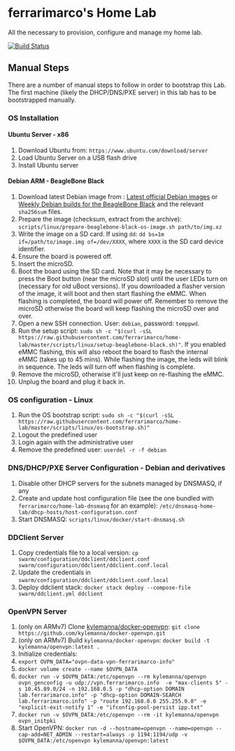 # ferrarimarco's Home Lab

All the necessary to provision, configure and manage my home lab.

[![Build Status](https://travis-ci.org/ferrarimarco/home-lab.svg?branch=master)](https://travis-ci.org/ferrarimarco/home-lab)

## Manual Steps

There are a number of manual steps to follow in order to bootstrap this Lab.
The first machine (likely the DHCP/DNS/PXE server) in this lab has to be bootstrapped manually.

### OS Installation

#### Ubuntu Server - x86

1. Download Ubuntu from: `https://www.ubuntu.com/download/server`
1. Load Ubuntu Server on a USB flash drive
1. Install Ubuntu server

#### Debian ARM - BeagleBone Black

1. Download latest Debian image from : [Latest official Debian images](http://beagleboard.org/latest-images) or [Weekly Debian builds for the BeagleBone Black](https://elinux.org/Beagleboard:BeagleBoneBlack_Debian#Debian_Releases) and the relevant `sha256sum` files.
1. Prepare the image (checksum, extract from the archive): `scripts/linux/prepare-beaglebone-black-os-image.sh path/to/img.xz`
1. Write the image on a SD card. If using `dd`: `dd bs=1m if=/path/to/image.img of=/dev/XXXX`, where `XXXX` is the SD card device identifier.
1. Ensure the board is powered off.
1. Insert the microSD.
1. Boot the board using the SD card. Note that it may be necessary to press the Boot button (near the microSD slot) until the user LEDs turn on (necessary for old uBoot versions).
   If you downloaded a flasher version of the image, it will boot and then start flashing the eMMC. When flashing is completed, the board will power off. Remember to remove the microSD
   otherwise the board will keep flashing the microSD over and over.
1. Open a new SSH connection. User: `debian`, password: `temppwd`.
1. Run the setup script: `sudo sh -c "$(curl -sSL https://raw.githubusercontent.com/ferrarimarco/home-lab/master/scripts/linux/setup-beaglebone-black.sh)"`. If you enabled eMMC flashing, this will also reboot the board to flash the internal eMMC (takes up to 45 mins). While flashing the image, the leds will blink in sequence. The leds will turn off when flashing is complete.
1. Remove the microSD, otherwise it'll just keep on re-flashing the eMMC.
1. Unplug the board and plug it back in.

### OS configuration - Linux

1. Run the OS bootstrap script: `sudo sh -c "$(curl -sSL https://raw.githubusercontent.com/ferrarimarco/home-lab/master/scripts/linux/os-bootstrap.sh)"`
1. Logout the predefined user
1. Login again with the administrative user
1. Remove the predefined user: `userdel -r -f debian`

### DNS/DHCP/PXE Server Configuration - Debian and derivatives

1. Disable other DHCP servers for the subnets managed by DNSMASQ, if any
1. Create and update host configuration file (see the one bundled with `ferrarimarco/home-lab-dnsmasq` for an example): `/etc/dnsmasq-home-lab/dhcp-hosts/host-configuration.conf`
1. Start DNSMASQ: `scripts/linux/docker/start-dnsmasq.sh`

### DDClient Server

1. Copy credentials file to a local version: `cp swarm/configuration/ddclient/ddclient.conf swarm/configuration/ddclient/ddclient.conf.local`
1. Update the credentials in `swarm/configuration/ddclient/ddclient.conf.local`
1. Deploy ddclient stack: `docker stack deploy --compose-file swarm/ddclient.yml ddclient`

### OpenVPN Server

1. (only on ARMv7) Clone [kylemanna/docker-openvpn](https://github.com/kylemanna/docker-openvpn.git): `git clone https://github.com/kylemanna/docker-openvpn.git`
1. (only on ARMv7) Build `kylemanna/docker-openvpn`: `docker build -t kylemanna/openvpn:latest .`
1. Initialize credentials:
  1. `export OVPN_DATA="ovpn-data-vpn-ferrarimarco-info"`
  1. `docker volume create --name $OVPN_DATA`
  1. `docker run -v $OVPN_DATA:/etc/openvpn --rm kylemanna/openvpn ovpn_genconfig -u udp://vpn.ferrarimarco.info  -e "max-clients 5" -s 10.45.89.0/24 -n 192.168.0.5 -p "dhcp-option DOMAIN lab.ferrarimarco.info" -p "dhcp-option DOMAIN-SEARCH lab.ferrarimarco.info" -p "route 192.168.0.0 255.255.0.0" -e "explicit-exit-notify 1" -e "ifconfig-pool-persist ipp.txt"`
  1. `docker run -v $OVPN_DATA:/etc/openvpn --rm -it kylemanna/openvpn ovpn_initpki`
1. Start OpenVPN: `docker run -d --hostname=openvpn --name=openvpn --cap-add=NET_ADMIN --restart=always -p 1194:1194/udp -v $OVPN_DATA:/etc/openvpn kylemanna/openvpn:latest`
